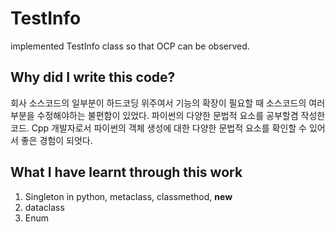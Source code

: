 # TestInfo
implemented TestInfo class so that OCP can be observed.

## Why did I write this code?
회사 소스코드의 일부분이 하드코딩 위주여서 기능의 확장이 필요할 때 소스코드의 여러 부분을 수정해야하는 불편함이 있었다. 파이썬의 다양한 문법적 요소를 공부할겸 작성한 코드. Cpp 개발자로서 파이썬의 객체 생성에 대한 다양한 문법적 요소를 확인할 수 있어서 좋은 경험이 되엇다.
## What I have learnt through this work
1. Singleton in python, metaclass, classmethod, __new__
2. dataclass
3. Enum
